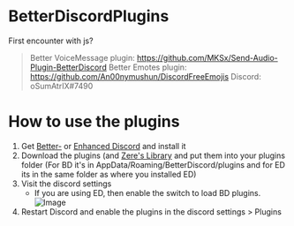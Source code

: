 # BetterDiscordPlugins
First encounter with js?

>Better VoiceMessage plugin: https://github.com/MKSx/Send-Audio-Plugin-BetterDiscord 
>Better Emotes plugin: https://github.com/An00nymushun/DiscordFreeEmojis
Discord: oSumAtrIX#7490

# How to use the plugins
1. Get [Better-](https://enhanceddiscord.com) or [Enhanced Discord](https://betterdiscord.net/) and install it
1. Download the plugins (and [Zere's Library](https://raw.githubusercontent.com/rauenzi/BDPluginLibrary/master/release/0PluginLibrary.plugin.js) and put them into your plugins folder (For BD it's in AppData/Roaming/BetterDiscord/plugins and for ED its in the same folder as where you installed ED)
1. Visit the discord settings
	* If you are using ED, then enable the switch to load BD plugins. ![Image](https://i.imgur.com/BPzTLS4.png)
1. Restart Discord and enable the plugins in the discord settings > Plugins
